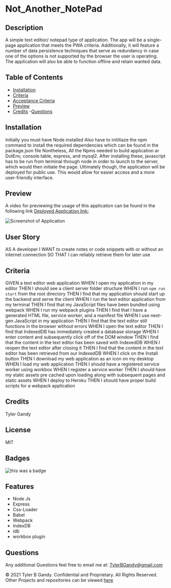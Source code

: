# Not_Another_NotePad

## Description

A simple text editior/ notepad type of application. The app will be a single-page application that meets the PWA criteria. Additionally, it will feature a number of data persistence techniques that serve as redundancy in case one of the options is not supported by the browser the user is operating. The application will also be able to function offline and retain wanted data.

## Table of Contents

- [Installation](#installation)
- [Criteria](#criteria)
- [Acceptance Criteria](#criteria)
- [Preview](#Preview)
- [Credits](#credits) -[Questions](#questions)

## Installation

Initially you must have Node installed
Also have to initiliaze the npm command to install the required dependencies which can
be found in the package.json file
Nontheless, All the Npms needed to build application ar DotEnv, console.table, express, and mysql2.
After installing these, javascript has to be run from terminal through node in order to launch to the server, which would
then initiate the page.
Ultimately though, the application will be deployed for public use. This would allow for easier access and a more user-friendly interface.

## Preview

A video for previewing the usage of this application can be found in the following link
[Deployed Application link: ]()

![Screenshot of Application](https://user-images.githubusercontent.com/94323045/167522152-c5a62188-4be4-4e2e-9f29-b8fa30d1b6ce.jpg)

## User Story

AS A developer
I WANT to create notes or code snippets with or without an internet connection
SO THAT I can reliably retrieve them for later use

## Criteria

GIVEN a text editor web application
WHEN I open my application in my editor
THEN I should see a client server folder structure
WHEN I run `npm run start` from the root directory
THEN I find that my application should start up the backend and serve the client
WHEN I run the text editor application from my terminal
THEN I find that my JavaScript files have been bundled using webpack
WHEN I run my webpack plugins
THEN I find that I have a generated HTML file, service worker, and a manifest file
WHEN I use next-gen JavaScript in my application
THEN I find that the text editor still functions in the browser without errors
WHEN I open the text editor
THEN I find that IndexedDB has immediately created a database storage
WHEN I enter content and subsequently click off of the DOM window
THEN I find that the content in the text editor has been saved with IndexedDB
WHEN I reopen the text editor after closing it
THEN I find that the content in the text editor has been retrieved from our IndexedDB
WHEN I click on the Install button
THEN I download my web application as an icon on my desktop
WHEN I load my web application
THEN I should have a registered service worker using workbox
WHEN I register a service worker
THEN I should have my static assets pre cached upon loading along with subsequent pages and static assets
WHEN I deploy to Heroku
THEN I should have proper build scripts for a webpack application

## Credits

Tyler Gandy

## License

MIT

## Badges

![this was a badge](https://img.shields.io/badge/License-MIT-blue.svg)

## Features

- Node Js
- Express
- Css-Loader
- Babel
- Webpack
- IndexDB
- idb
- workbox plugin

## Questions

Any additional Questions feel free to email me at: TylerBGandy@gmail.com

© 2021 Tyler B Gandy. Confidential and Proprietary. All Rights Reserved.
Other Projects and repositories can be viewed [here](www.github.com/TyGBenjamin)
